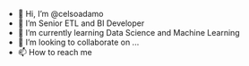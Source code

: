 - 👋 Hi, I’m @celsoadamo
- 👀 I’m Senior ETL and BI Developer 
- 🌱 I’m currently learning Data Science and Machine Learning 
- 💞️ I’m looking to collaborate on ...
- 📫 How to reach me 

<!---
celsoadamo/celsoadamo is a ✨ special ✨ repository because its `README.md` (this file) appears on your GitHub profile.
You can click the Preview link to take a look at your changes.
--->
